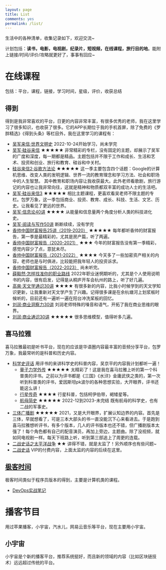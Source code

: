 ```yaml
---
layout: page
title: List
comments: yes
permalink: /list/
---
```

生活中的各种清单，收集记录如下，欢迎交流~

计划包括：**读书，电影，电视剧，纪录片，短视频，在线课程，旅行目的地**。能附上链接/时间/评价/攻略就更好了，事事有回应~

# 在线课程
包括：平台，课程，链接，学习时间，星级，评价，收获总结

## 得到
得到是我非常喜欢的平台，日更的内容非常丰富，有很多优秀的老师，我在这里学习了很多知识，也收获了很多。它的APP长期位于我的手机首屏，除了免费的《罗胖精选》《得到头条》等栏目外，我在这里学习的课程有：

- [吴军来信·世界文明史](https://www.dedao.cn/course/detail?id=D75xge6dAqWVpPas3eVYRzmGO14jPZ) 2022-10-24开始学习，尚未学完
- [吴军·硅谷来信](https://www.dedao.cn/course/detail?id=1w2YlEkp7AMKr5ahY3Xy4Zd8oLjg0a) ★★★★★ 非常精彩的专栏，没有固定的主题，却展示了吴军的广度和深度，每一期都是精品。主题包括并不限于工作和成长、生活和艺术、投资和创业、旅行和教育、硅谷和中关村。
- [硅谷来信2·谷歌方法论](https://www.dedao.cn/course/detail?id=PZNRwQ0qL1MVEbAskxJ3lmz4kgWEnx) ★★★★★ 这一季主要包含四个话题：Google的计算机思维、改变人类的发明逻辑、世界一流的教育理念和学习方法、社会和职场中的人生智慧。 其中教育和职场内容让我收获最大。此外老师看歌剧，旅行游记的内容也让我非常向往，这就是精神和物质都双丰富的成功人士的生活吧。
- [吴军·硅谷来信3](https://www.dedao.cn/course/detail?id=1w2YlEkp7AMKr5ahDjXy4Zd8oLjg0a) ★★★★★ 相比主题课程，更喜欢看吴老师不限主题的专栏。包罗万象，这一季包括商业、投资、教育、成长、科技、生活、文艺、历史。让我看见了更远的世界。
- [吴军·信息论40讲](https://www.dedao.cn/course/detail?id=m0GbPnO9NwlJ9p1svZV7p6kr5LQxRd) ★★★★ 从能量和信息量两个角度分析人类的科技进化史。
- [吴军·阅读与写作50讲](https://www.dedao.cn/course/detail?id=m0GbPnO9NwlJ9p1s6eV7p6kr5LQxRd) 断断续续，没有学完
- [香帅中国财富报告25讲（2019-2020）](https://www.dedao.cn/course/detail?id=40OR3Yl1pDaJL5DhvaX8wBmNxykP9n) ★★★★★ 每年都听香帅的财富报告，第一季是最精彩的，尤其是房产篇，听了两遍。
- [香帅中国财富报告（2020-2021）](https://www.dedao.cn/course/detail?id=PZNRwQ0qL1MVEbAsQ8J3lmz4kgWEnx) ★★★ 今年的财富报告没有第一季精彩，感觉内容少了点，意犹未尽。
- [香帅中国财富报告（2021-2022）](https://www.dedao.cn/course/detail?id=9LnlWEqDj76VzmMsE5KmOA4epMBPxa) ★★★★ 今天多了一些加密资产相关的内容，老师也是与时俱进，比较能把我年轻人的投资诉求。
- [香帅中国财富报告（2022-2023）](https://www.dedao.cn/course/detail?id=27YMAa9qPv4VMnQsa8Jen0RE5dGLlO) 尚未听完。
- [薛毅然·怎样找准你的职业路线](https://www.dedao.cn/course/detail?id=Y80DAGnRNE7J3mns9pKLzgZpax1dO5) 2022年职业迷惘期听的，尤其是个人使用说明书的内容，很有启发，记得是从桐庐开车会杭州的路上，听了好几遍。
- [高爽·天文学通识30讲](https://www.dedao.cn/course/detail?id=wQG0xjrRlNamKY1f8yKg5k293pyOqM) ★★★★ 有很多新的内容，比我小时候学到的天文学知识更新，让我重新对天文学产生了兴趣。记得很多课是在余杭塘河上划浆板时候听的，目前还有一遍听一遍在阳台冲洗桨板的回忆。
- [刘润·商业洞察力30讲](https://www.dedao.cn/course/detail?id=v12pOMZN7mbJwgMs2pJDrjxdYaGkoE) 刘润老师特殊的嗓音和语气，开拓了我在商业思维的眼界。
- [刘润·商业通识30讲](https://www.dedao.cn/course/detail?id=nb9L2q1e3OxKBPNsZZJrgN8P0Rwo6B) ★★★★★ 很多思维模型，值得听多几遍。

## 喜马拉雅
喜马拉雅最初是听书平台，现在的应该是华语圈内容最丰富的音频分享平台，包罗万象，我最常听的是科普和历史内容。

- [科学史评话](https://www.ximalaya.com/zhubo/10946830) 用评书的来讲科学史的科普内容，吴京平的内容我计划都听一遍！
  - [量子力学外传](https://www.ximalaya.com/album/3308560) ★★★★★ 太精彩了！这是我在喜马拉雅上听的第一个科普类的评书。之前以为评书都是《三国》《水浒》金庸武侠之类的，第一次听到科普类的评书，爱因斯坦pk波尔的各种思想实验，大开眼界，评书还能这么讲！
  - [行星传奇](https://www.ximalaya.com/album/304601) ★★★★ 行星科普，包括柯伊伯带，褐矮星等。
  - [航母简史](https://www.ximalaya.com/album/5411224) ★★★★★ 2022-12到2023-未完结 既有航母的科学史，也有二战的军事史。
- [三体广播剧](https://www.ximalaya.com/album/30816438) ★★★★★ 2021，又是大开眼界，扩展认知边界的内容。首先是三体，早就想看了，可是三本大部头的书一直没能沉下心来看进去。于是跑到喜马拉雅想听评书，有多个版本，几人的评书版本也还不错，但广播剧版本太强了！每个角色都有自己的配音演员，再加上旁边，主题曲。除了没视频，就如同电视剧一样。每天下班路上听，听到第三部追上了周更的连载。
- [二战史话之太平洋战争](https://www.ximalaya.com/album/48199826) ★★ 讲得不错，就是太监了！另外顺序也有些问题~
- [二战史话](https://www.ximalaya.com/album/56112456) VIP的付费内容，上面太监的内容的后续在这里。

## [极客时间](https://time.geekbang.org/dashboard/course)
极客时间类似于程序员版本的得到，主要是计算机类的课程。

- [DevOps实战笔记](https://time.geekbang.org/column/article/148878?cid=100036601)

# 播客节目
用过苹果播客，小宇宙，汽水儿，网易云音乐等平台，现在主要用小宇宙。

## 小宇宙
小宇宙是个新的播客平台，推荐系统挺好，而且新的领域的内容（比如区块链技术）远远超过传统的平台。
